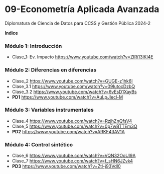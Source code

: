 # 09-Econometría Aplicada Avanzada
Diplomatura de Ciencia de Datos para CCSS y Gestión Pública 2024-2

**Indice**

### Módulo 1: Introducción
- Clase_1: Ev. Impacto
https://www.youtube.com/watch?v=ZIRi13lKl4E
### Módulo 2: Diferencias en diferencias
- Clase_2
https://www.youtube.com/watch?v=GUGE-z1hk6I
- Clase_3.1
https://www.youtube.com/watch?v=09IutocDzbQ
- Clase_3.2
https://www.youtube.com/watch?v=6vEsD1XayBs
- **PD1**
https://www.youtube.com/watch?v=AuLpJlecl-M
### Módulo 3: Variables instrumentales
- Clase_4
https://www.youtube.com/watch?v=RzjhZnQfsV4
- Clase_5
https://www.youtube.com/watch?v=0p7wBTTEm3Q
- **PD2**
https://www.youtube.com/watch?v=ARKF4tIAV1A
### Módulo 4: Control sintético
- Clase_6
https://www.youtube.com/watch?v=VQN32OoUl9A
- Clase_7
https://www.youtube.com/watch?v=f_sHN6JZvk4
- **PD3**
https://www.youtube.com/watch?v=Ztl-j93Vdl0
